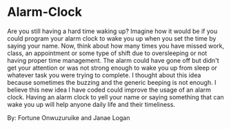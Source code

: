 # Alarm-Clock
Are you still having a hard time waking up? Imagine how it would be if you could program your alarm clock to wake you up when you set the time by saying your name. Now, think about how many times you have missed work, class, an appointment or some type of shift due to oversleeping or not having proper time management. The alarm could have gone off but didn't get your attention or was not strong enough to wake you up from sleep or whatever task you were trying to complete. I thought about this idea because sometimes the buzzing and the generic beeping is not enough. I believe this new idea I have coded could improve the usage of an alarm clock. Having an alarm clock to yell your name or saying something that can wake you up will help anyone daily life and their timeliness.

By: Fortune Onwuzuruike and Janae Logan
